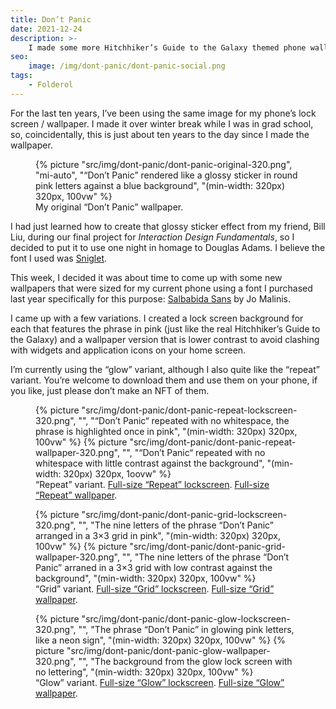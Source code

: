 ```yaml
---
title: Don’t Panic
date: 2021-12-24
description: >-
    I made some more Hitchhiker’s Guide to the Galaxy themed phone wallpapers.
seo:
    image: /img/dont-panic/dont-panic-social.png
tags:
    - Folderol
---
```


For the last ten years, I’ve been using the same image for my phone’s lock
screen / wallpaper. I made it over winter break while I was in grad school, so,
coincidentally, this is just about ten years to the day since I made the
wallpaper.

<figure>
    {% picture
        "src/img/dont-panic/dont-panic-original-320.png",
        "mi-auto",
        "“Don’t Panic” rendered like a glossy sticker in round pink letters against a blue background",
        "(min-width: 320px) 320px, 100vw" %}
<figcaption>
    My original “Don’t Panic” wallpaper.
</figcaption>
</figure>

I had just learned how to create that glossy sticker effect from my friend, Bill
Liu, during our final project for <i>Interaction Design Fundamentals</i>, so I
decided to put it to use one night in homage to Douglas Adams. I believe the
font I used was [Sniglet](https://www.theleagueofmoveabletype.com/sniglet).

This week, I decided it was about time to come up with some new wallpapers that
were sized for my current phone using a font I purchased last year specifically
for this purpose: [Salbabida
Sans](https://www.behance.net/gallery/107925677/Salbabida-Sans) by Jo Malinis.

I came up with a few variations. I created a lock screen background for each
that features the phrase in pink (just like the real Hitchhiker’s Guide to the
Galaxy) and a wallpaper version that is lower contrast to avoid clashing with
widgets and application icons on your home screen.

I’m currently using the “glow” variant, although I also quite like the “repeat”
variant. You’re welcome to download them and use them on your phone, if you
like, just please don’t make an NFT of them.

<figure>
    <div class="justify-items-center" data-layout="grid">
        {% picture
            "src/img/dont-panic/dont-panic-repeat-lockscreen-320.png",
            "",
            "“Don’t Panic“ repeated with no whitespace, the phrase is highlighted once in pink",
            "(min-width: 320px) 320px, 100vw" %}
        {% picture
            "src/img/dont-panic/dont-panic-repeat-wallpaper-320.png",
            "",
            "“Don’t Panic“ repeated with no whitespace with little contrast against the background",
            "(min-width: 320px) 320px, 1oovw" %}
    </div>
    <figcaption>
        “Repeat” variant. <a
        href="/img/dont-panic/dont-panic-repeat-lockscreen.png"
        download>Full-size “Repeat” lockscreen</a>. <a
        href="/img/dont-panic/dont-panic-repeat-wallpaper.png"
        download>Full-size “Repeat” wallpaper</a>.
    </figcaption>
</figure>
<figure>
    <div class="justify-items-center" data-layout="grid">
        {% picture
            "src/img/dont-panic/dont-panic-grid-lockscreen-320.png",
            "",
            "The nine letters of the phrase “Don’t Panic” arranged in a 3×3 grid in pink",
            "(min-width: 320px) 320px, 100vw" %}
        {% picture
            "src/img/dont-panic/dont-panic-grid-wallpaper-320.png",
            "",
            "The nine letters of the phrase “Don’t Panic” arraned in a 3×3 grid with low contrast against the background",
            "(min-width: 320px) 320px, 100vw" %}
        </div>
    <figcaption>
        “Grid” variant. <a
        href="/img/dont-panic/dont-panic-grid-lockscreen.png"
        download>Full-size “Grid” lockscreen</a>. <a
        href="/img/dont-panic/dont-panic-grid-wallpaper.png"
        download>Full-size “Grid” wallpaper</a>.
    </figcaption>
</figure>
<figure>
    <div class="justify-items-center" data-layout="grid">
        {% picture
            "src/img/dont-panic/dont-panic-glow-lockscreen-320.png",
            "",
            "The phrase “Don’t Panic” in glowing pink letters, like a neon sign",
            "(min-width: 320px) 320px, 100vw" %}
        {% picture
            "src/img/dont-panic/dont-panic-glow-wallpaper-320.png",
            "",
            "The background from the glow lock screen with no lettering",
            "(min-width: 320px) 320px, 100vw" %}
    </div>
    <figcaption>
        “Glow” variant. <a
        href="/img/dont-panic/dont-panic-glow-lockscreen.png"
        download>Full-size “Glow” lockscreen</a>. <a
        href="/img/dont-panic/dont-panic-glow-wallpaper.png"
        download>Full-size “Glow” wallpaper</a>.
    </figcaption>
</figure>
